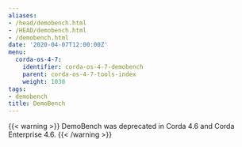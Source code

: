 ```yaml
---
aliases:
- /head/demobench.html
- /HEAD/demobench.html
- /demobench.html
date: '2020-04-07T12:00:00Z'
menu:
  corda-os-4-7:
    identifier: corda-os-4-7-demobench
    parent: corda-os-4-7-tools-index
    weight: 1030
tags:
- demobench
title: DemoBench
---
```


{{< warning >}}
DemoBench was deprecated in Corda 4.6 and Corda Enterprise 4.6.
{{< /warning >}}

